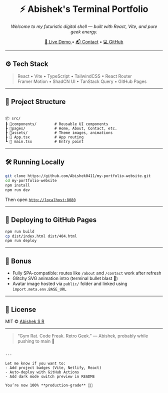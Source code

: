 <!-- no-contributors -->

<h1 align="center">⚡ Abishek's Terminal Portfolio</h1>
<p align="center">
  <i>Welcome to my futuristic digital shell — built with React, Vite, and pure geek energy.</i>
</p>

<p align="center">
  <a href="https://abishek0411.github.io/my-portfolio-website/" target="_blank">
    🔗 Live Demo
  </a> •
  <a href="mailto:abishekram0411@gmail.com">📬 Contact</a> •
  <a href="https://github.com/Abishek0411">💻 GitHub</a>
</p>

---

## ⚙️ Tech Stack

> React • Vite • TypeScript • TailwindCSS • React Router  
> Framer Motion • ShadCN UI • TanStack Query • GitHub Pages

---

## 📁 Project Structure

```

📦 src/
┣ 📂components/        # Reusable UI components
┣ 📂pages/             # Home, About, Contact, etc.
┣ 📂assets/            # Theme images, animations
┣ 📄 App.tsx           # App routing
┗ 📄 main.tsx          # Entry point

````

---

## 🛠️ Running Locally

```bash
git clone https://github.com/Abishek0411/my-portfolio-website.git
cd my-portfolio-website
npm install
npm run dev
````

Then open [`http://localhost:8080`](http://localhost:8080)

---

## 🚀 Deploying to GitHub Pages

```bash
npm run build
cp dist/index.html dist/404.html
npm run deploy
```

---

## 🧠 Bonus

* Fully SPA-compatible: routes like `/about` and `/contact` work after refresh
* Glitchy SVG animation intro (terminal bullet blast 🔫)
* Avatar image hosted via `public/` folder and linked using `import.meta.env.BASE_URL`

---

## 🧾 License

MIT © [Abishek S R](https://github.com/Abishek0411)

---

> “Gym Rat. Code Freak. Retro Geek.”
> — Abishek, probably while pushing to main 🚀

```

---

Let me know if you want to:
- Add project badges (Vite, Netlify, React)
- Auto-deploy with GitHub Actions
- Add dark mode switch preview in README

You’re now 100% **production-grade** 🤖💪
```

